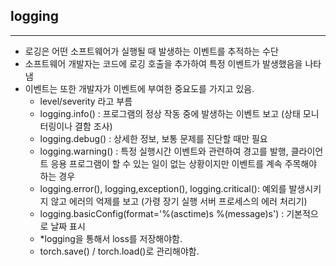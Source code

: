 ## logging
---
- 로깅은 어떤 소프트웨어가 실행될 때 발생하는 이벤트를 추적하는 수단
- 소프트웨어 개발자는 코드에 로깅 호출을 추가하여 특정 이벤트가 발생했음을 나타냄
- 이벤트는 또한 개발자가 이벤트에 부여한 중요도를 가지고 있음.
    - level/severity 라고 부름
    - logging.info() : 프로그램의 정상 작동 중에 발생하는 이벤트 보고 (상태 모니터링이나 결함 조사)
    - logging.debug() : 상세한 정보, 보통 문제를 진단할 때만 필요
    - logging.warning() : 특정 실행시간 이벤트와 관련하여 경고를 발행, 클라이언트 응용 프로그램이 할 수 있는 일이 없는 상황이지만 이벤트를 계속 주목해야 하는 경우
    - logging.error(), logging,exception(), logging.critical(): 예외를 발생시키지 않고 에러의 억제를 보고 (가령 장기 실행 서버 프로세스의 에러 처리기)
    - logging.basicConfig(format='%(asctime)s %(message)s') : 기본적으로 날짜 표시
    - *logging을 통해서 loss를 저장해야함.
    - torch.save() / torch.load()로 관리해야함.